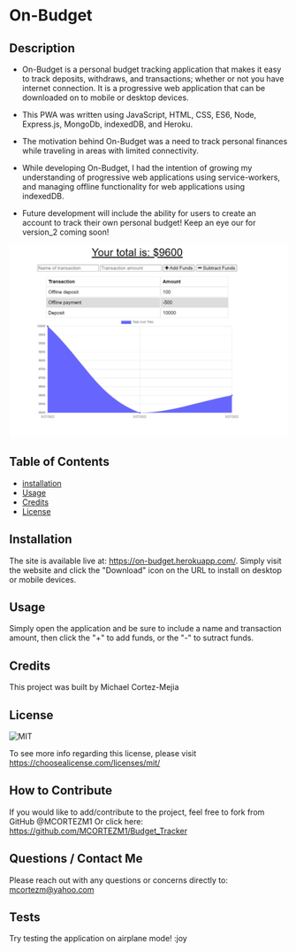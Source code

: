 # On-Budget


## **Description**

- On-Budget is a personal budget tracking application that makes it easy to track deposits, withdraws, and transactions; whether or not you have internet connection. It is a progressive web application that can be downloaded on to mobile or desktop devices.
- This PWA was written using JavaScript, HTML, CSS, ES6, Node, Express.js, MongoDb, indexedDB, and Heroku.
- The motivation behind On-Budget was a need to track personal finances while traveling in areas with limited connectivity.
- While developing On-Budget, I had the intention of growing my understanding of progressive web applications using service-workers, and managing offline functionality for web applications using indexedDB.

- Future development will include the ability for users to create an account to track their own personal budget! Keep an eye our for version_2 coming soon! 

![APP](screenshot/on-budget.png)

## **Table of Contents** 

- [installation](#installation)
- [Usage](#usage)
- [Credits](#credits)
- [License](#license)

## **Installation**

The site is available live at: https://on-budget.herokuapp.com/. Simply visit the website and click the "Download" icon on the URL to install on desktop or mobile devices. 



## **Usage**

Simply open the application and be sure to include a name and transaction amount, then click the "+" to add funds, or the "-" to sutract funds.

## **Credits** 

This project was built by Michael Cortez-Mejia 



## **License**

![MIT](https://img.shields.io/static/v1?label=License&message=MIT&color=success)

To see more info regarding this license, please visit https://choosealicense.com/licenses/mit/



## **How to Contribute**

If you would like to add/contribute to the project, feel free to fork from GitHub @MCORTEZM1 
Or click here: https://github.com/MCORTEZM1/Budget_Tracker

## **Questions / Contact Me**

Please reach out with any questions or concerns directly to: mcortezm@yahoo.com


## **Tests**

Try testing the application on airplane mode! :joy
